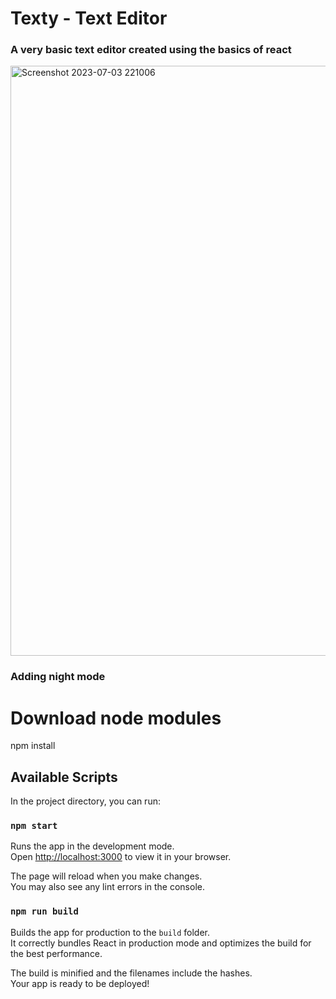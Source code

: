 <h1>Texty - Text Editor</h1>
<h3> A very basic text editor created using the basics of react</h3>

<img width="944" alt="Screenshot 2023-07-03 221006" src="https://github.com/Selina-Varshney/Texty/assets/99686864/acbf59a0-32bc-4b71-b3ac-235689674407">

<h3> Adding night mode</h3>

# Download node modules
npm install

## Available Scripts

In the project directory, you can run:

### `npm start`

Runs the app in the development mode.\
Open [http://localhost:3000](http://localhost:3000) to view it in your browser.

The page will reload when you make changes.\
You may also see any lint errors in the console.

### `npm run build`

Builds the app for production to the `build` folder.\
It correctly bundles React in production mode and optimizes the build for the best performance.

The build is minified and the filenames include the hashes.\
Your app is ready to be deployed!



